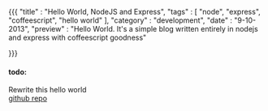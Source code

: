 {{{
    "title"    : "Hello World, NodeJS and Express",
    "tags"     : [ "node", "express", "coffeescript", "hello world" ],
    "category" : "development",
    "date"     : "9-10-2013",
    "preview"  : "Hello World. It's a simple blog written entirely in nodejs and express with coffeescript goodness"

}}}

#### todo: 
Rewrite this hello world  
[github repo](https://github.com/mekf/minh-im)